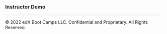 ### Instructor Demo

---

© 2022 edX Boot Camps LLC. Confidential and Proprietary. All Rights Reserved.

